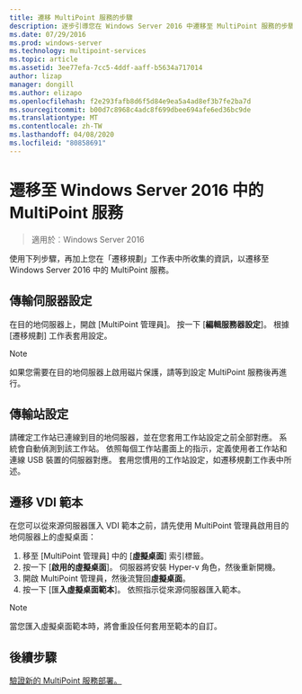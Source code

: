 ```yaml
---
title: 遷移 MultiPoint 服務的步驟
description: 逐步引導您在 Windows Server 2016 中遷移至 MultiPoint 服務的步驟
ms.date: 07/29/2016
ms.prod: windows-server
ms.technology: multipoint-services
ms.topic: article
ms.assetid: 3ee77efa-7cc5-4ddf-aaff-b5634a717014
author: lizap
manager: dongill
ms.author: elizapo
ms.openlocfilehash: f2e293fafb8d6f5d84e9ea5a4ad8ef3b7fe2ba7d
ms.sourcegitcommit: b00d7c8968c4adc8f699dbee694afe6ed36bc9de
ms.translationtype: MT
ms.contentlocale: zh-TW
ms.lasthandoff: 04/08/2020
ms.locfileid: "80858691"
---
```

# <a name="migrate-to--multipoint-services-in-windows-server-2016"></a>遷移至 Windows Server 2016 中的 MultiPoint 服務

>適用於︰Windows Server 2016

使用下列步驟，再加上您在「遷移規劃」工作表中所收集的資訊，以遷移至 Windows Server 2016 中的 MultiPoint 服務。

## <a name="transfer-server-settings"></a>傳輸伺服器設定
在目的地伺服器上，開啟 [MultiPoint 管理員]。 按一下 [**編輯服務器設定**]。 根據 [遷移規劃] 工作表套用設定。

> [!NOTE]
> 如果您需要在目的地伺服器上啟用磁片保護，請等到設定 MultiPoint 服務後再進行。

## <a name="transfer-station-settings"></a>傳輸站設定
請確定工作站已連線到目的地伺服器，並在您套用工作站設定之前全部對應。 系統會自動偵測到該工作站。 依照每個工作站畫面上的指示，定義使用者工作站和連線 USB 裝置的伺服器對應。 套用您慣用的工作站設定，如遷移規劃工作表中所述。

## <a name="migrate-the-vdi-template"></a>遷移 VDI 範本

在您可以從來源伺服器匯入 VDI 範本之前，請先使用 MultiPoint 管理員啟用目的地伺服器上的虛擬桌面：

1. 移至 [MultiPoint 管理員] 中的 [**虛擬桌面**] 索引標籤。
2. 按一下 [**啟用的虛擬桌面**]。 伺服器將安裝 Hyper-v 角色，然後重新開機。
3. 開啟 MultiPoint 管理員，然後流覽回**虛擬桌面**。
4. 按一下 [匯**入虛擬桌面範本**]。 依照指示從來源伺服器匯入範本。

> [!NOTE]
> 當您匯入虛擬桌面範本時，將會重設任何套用至範本的自訂。 

## <a name="next-step"></a>後續步驟
[驗證新的 MultiPoint 服務部署。](multipoint-services-post-migration-steps.md)